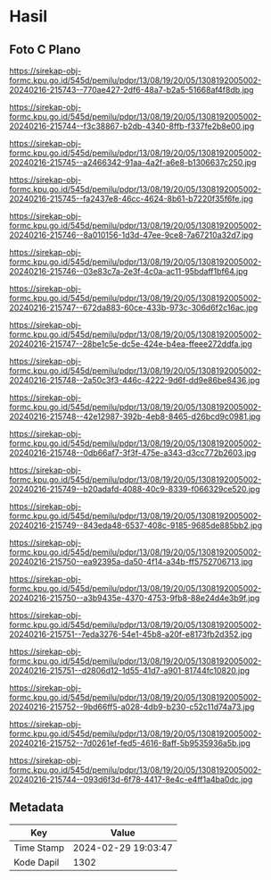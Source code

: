 # Hasil

## Foto C Plano

https://sirekap-obj-formc.kpu.go.id/545d/pemilu/pdpr/13/08/19/20/05/1308192005002-20240216-215743--770ae427-2df6-48a7-b2a5-51668af4f8db.jpg

https://sirekap-obj-formc.kpu.go.id/545d/pemilu/pdpr/13/08/19/20/05/1308192005002-20240216-215744--f3c38867-b2db-4340-8ffb-f337fe2b8e00.jpg

https://sirekap-obj-formc.kpu.go.id/545d/pemilu/pdpr/13/08/19/20/05/1308192005002-20240216-215745--a2466342-91aa-4a2f-a6e8-b1306637c250.jpg

https://sirekap-obj-formc.kpu.go.id/545d/pemilu/pdpr/13/08/19/20/05/1308192005002-20240216-215745--fa2437e8-46cc-4624-8b61-b7220f35f6fe.jpg

https://sirekap-obj-formc.kpu.go.id/545d/pemilu/pdpr/13/08/19/20/05/1308192005002-20240216-215746--8a010156-1d3d-47ee-9ce8-7a67210a32d7.jpg

https://sirekap-obj-formc.kpu.go.id/545d/pemilu/pdpr/13/08/19/20/05/1308192005002-20240216-215746--03e83c7a-2e3f-4c0a-ac11-95bdaff1bf64.jpg

https://sirekap-obj-formc.kpu.go.id/545d/pemilu/pdpr/13/08/19/20/05/1308192005002-20240216-215747--672da883-60ce-433b-973c-306d6f2c16ac.jpg

https://sirekap-obj-formc.kpu.go.id/545d/pemilu/pdpr/13/08/19/20/05/1308192005002-20240216-215747--28be1c5e-dc5e-424e-b4ea-ffeee272ddfa.jpg

https://sirekap-obj-formc.kpu.go.id/545d/pemilu/pdpr/13/08/19/20/05/1308192005002-20240216-215748--2a50c3f3-446c-4222-9d6f-dd9e86be8436.jpg

https://sirekap-obj-formc.kpu.go.id/545d/pemilu/pdpr/13/08/19/20/05/1308192005002-20240216-215748--42e12987-392b-4eb8-8465-d26bcd9c0981.jpg

https://sirekap-obj-formc.kpu.go.id/545d/pemilu/pdpr/13/08/19/20/05/1308192005002-20240216-215748--0db66af7-3f3f-475e-a343-d3cc772b2603.jpg

https://sirekap-obj-formc.kpu.go.id/545d/pemilu/pdpr/13/08/19/20/05/1308192005002-20240216-215749--b20adafd-4088-40c9-8339-f066329ce520.jpg

https://sirekap-obj-formc.kpu.go.id/545d/pemilu/pdpr/13/08/19/20/05/1308192005002-20240216-215749--843eda48-6537-408c-9185-9685de885bb2.jpg

https://sirekap-obj-formc.kpu.go.id/545d/pemilu/pdpr/13/08/19/20/05/1308192005002-20240216-215750--ea92395a-da50-4f14-a34b-ff5752706713.jpg

https://sirekap-obj-formc.kpu.go.id/545d/pemilu/pdpr/13/08/19/20/05/1308192005002-20240216-215750--a3b9435e-4370-4753-9fb8-88e24d4e3b9f.jpg

https://sirekap-obj-formc.kpu.go.id/545d/pemilu/pdpr/13/08/19/20/05/1308192005002-20240216-215751--7eda3276-54e1-45b8-a20f-e8173fb2d352.jpg

https://sirekap-obj-formc.kpu.go.id/545d/pemilu/pdpr/13/08/19/20/05/1308192005002-20240216-215751--d2806d12-1d55-41d7-a901-81744fc10820.jpg

https://sirekap-obj-formc.kpu.go.id/545d/pemilu/pdpr/13/08/19/20/05/1308192005002-20240216-215752--9bd66ff5-a028-4db9-b230-c52c11d74a73.jpg

https://sirekap-obj-formc.kpu.go.id/545d/pemilu/pdpr/13/08/19/20/05/1308192005002-20240216-215752--7d0261ef-fed5-4616-8aff-5b9535936a5b.jpg

https://sirekap-obj-formc.kpu.go.id/545d/pemilu/pdpr/13/08/19/20/05/1308192005002-20240216-215744--093d6f3d-6f78-4417-8e4c-e4ff1a4ba0dc.jpg


## Metadata

| Key        | Value               |
| ---------- | ------------------- |
| Time Stamp | 2024-02-29 19:03:47 |
| Kode Dapil | 1302                |



